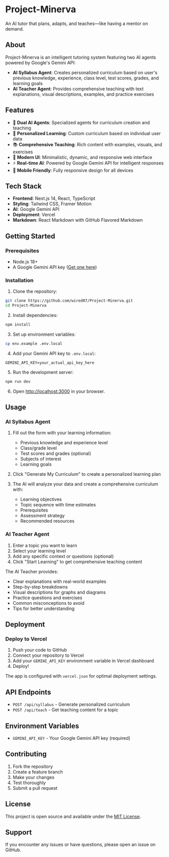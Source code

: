 # Project-Minerva

An AI tutor that plans, adapts, and teaches—like having a mentor on demand.

## About

Project-Minerva is an intelligent tutoring system featuring two AI agents powered by Google's Gemini API:

- **AI Syllabus Agent**: Creates personalized curriculum based on user's previous knowledge, experience, class level, test scores, grades, and learning goals
- **AI Teacher Agent**: Provides comprehensive teaching with text explanations, visual descriptions, examples, and practice exercises

## Features

- 🤖 **Dual AI Agents**: Specialized agents for curriculum creation and teaching
- 🎯 **Personalized Learning**: Custom curriculum based on individual user data
- 📚 **Comprehensive Teaching**: Rich content with examples, visuals, and exercises
- 🎨 **Modern UI**: Minimalistic, dynamic, and responsive web interface
- ⚡ **Real-time AI**: Powered by Google Gemini API for intelligent responses
- 📱 **Mobile Friendly**: Fully responsive design for all devices

## Tech Stack

- **Frontend**: Next.js 14, React, TypeScript
- **Styling**: Tailwind CSS, Framer Motion
- **AI**: Google Gemini API
- **Deployment**: Vercel
- **Markdown**: React Markdown with GitHub Flavored Markdown

## Getting Started

### Prerequisites

- Node.js 18+ 
- A Google Gemini API key ([Get one here](https://makersuite.google.com/app/apikey))

### Installation

1. Clone the repository:
```bash
git clone https://github.com/wired07/Project-Minerva.git
cd Project-Minerva
```

2. Install dependencies:
```bash
npm install
```

3. Set up environment variables:
```bash
cp env.example .env.local
```

4. Add your Gemini API key to `.env.local`:
```
GEMINI_API_KEY=your_actual_api_key_here
```

5. Run the development server:
```bash
npm run dev
```

6. Open [http://localhost:3000](http://localhost:3000) in your browser.

## Usage

### AI Syllabus Agent

1. Fill out the form with your learning information:
   - Previous knowledge and experience level
   - Class/grade level
   - Test scores and grades (optional)
   - Subjects of interest
   - Learning goals

2. Click "Generate My Curriculum" to create a personalized learning plan

3. The AI will analyze your data and create a comprehensive curriculum with:
   - Learning objectives
   - Topic sequence with time estimates
   - Prerequisites
   - Assessment strategy
   - Recommended resources

### AI Teacher Agent

1. Enter a topic you want to learn
2. Select your learning level
3. Add any specific context or questions (optional)
4. Click "Start Learning" to get comprehensive teaching content

The AI Teacher provides:
- Clear explanations with real-world examples
- Step-by-step breakdowns
- Visual descriptions for graphs and diagrams
- Practice questions and exercises
- Common misconceptions to avoid
- Tips for better understanding

## Deployment

### Deploy to Vercel

1. Push your code to GitHub
2. Connect your repository to Vercel
3. Add your `GEMINI_API_KEY` environment variable in Vercel dashboard
4. Deploy!

The app is configured with `vercel.json` for optimal deployment settings.

## API Endpoints

- `POST /api/syllabus` - Generate personalized curriculum
- `POST /api/teach` - Get teaching content for a topic

## Environment Variables

- `GEMINI_API_KEY` - Your Google Gemini API key (required)

## Contributing

1. Fork the repository
2. Create a feature branch
3. Make your changes
4. Test thoroughly
5. Submit a pull request

## License

This project is open source and available under the [MIT License](LICENSE).

## Support

If you encounter any issues or have questions, please open an issue on GitHub.